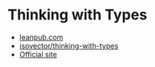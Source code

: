 # Thinking with Types

- [leanpub.com](https://leanpub.com/thinking-with-types)
- [isovector/thinking-with-types](https://github.com/isovector/thinking-with-types)
- [Official site](https://thinkingwithtypes.com/)
